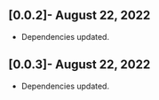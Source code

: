 ## [0.0.2]- August 22, 2022
* Dependencies updated.

## [0.0.3]- August 22, 2022
* Dependencies updated.
